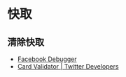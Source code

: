# 快取

## 清除快取
* [Facebook Debugger](https://developers.facebook.com/tools/debug/)
* [Card Validator | Twitter Developers](https://cards-dev.twitter.com/validator)